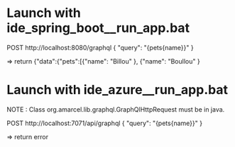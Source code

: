 Launch with ide_spring_boot__run_app.bat
========================================

POST http://localhost:8080/graphql
{ "query": "{pets{name}}" }

=> return {"data":{"pets":[{"name": "Billou" }, {"name": "Boullou" }


Launch with ide_azure__run_app.bat
==================================

NOTE : Class org.amarcel.lib.graphql.GraphQlHttpRequest must be in java.

POST http://localhost:7071/api/graphql
{ "query": "{pets{name}}" }

=> return error

